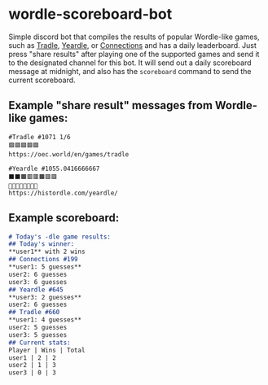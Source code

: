 # wordle-scoreboard-bot

Simple discord bot that compiles the results of popular Wordle-like games, such as [Tradle](https://games.oec.world/en/tradle/), [Yeardle](https://histordle.com/yeardle/), or [Connections](https://www.nytimes.com/games/connections) and has a daily leaderboard. Just press "share results" after playing one of the supported games and send it to the designated channel for this bot. It will send out a daily scoreboard message at midnight, and also has the `scoreboard` command to send the current scoreboard.

## Example "share result" messages from Wordle-like games:
```
#Tradle #1071 1/6
🟩🟩🟩🟩🟩
https://oec.world/en/games/tradle
```

```
#Yeardle #1055.0416666667
⬛⬛🟫🟥🟥🟫🟥🟥
🔼🔼🔼🔽🔽🔽🔽🔽
https://histordle.com/yeardle/
```

## Example scoreboard:
```md
# Today's -dle game results:
## Today's winner:
**user1** with 2 wins
## Connections #199
**user1: 5 guesses**
user2: 6 guesses
user3: 6 guesses
## Yeardle #645
**user3: 2 guesses**
user2: 6 guesses
## Tradle #660
**user1: 4 guesses**
user2: 5 guesses
user3: 5 guesses
## Current stats:
Player | Wins | Total
user1 | 2 | 2
user2 | 1 | 3
user3 | 0 | 3
```

